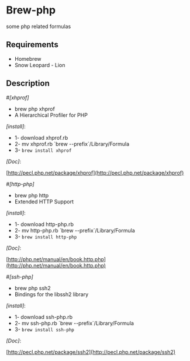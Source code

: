 # Brew-php
some php related formulas

## Requirements

* Homebrew
* Snow Leopard - Lion

## Description

#_[xhprof]_

* brew php xhprof
* A Hierarchical Profiler for PHP

_[install]_:

* 1- download xhprof.rb
* 2- mv xhprof.rb \`brew --prefix\`/Library/Formula
* 3- `brew install xhprof`

_[Doc]_:

[http://pecl.php.net/package/xhprof](http://pecl.php.net/package/xhprof)


#_[http-php]_

* brew php http
* Extended HTTP Support

_[install]_:

* 1- download http-php.rb
* 2- mv http-php.rb \`brew --prefix\`/Library/Formula
* 3- `brew install http-php`

_[Doc]_:

[http://php.net/manual/en/book.http.php](http://php.net/manual/en/book.http.php)


#_[ssh-php]_

* brew php ssh2
* Bindings for the libssh2 library

_[install]_:

* 1- download ssh-php.rb
* 2- mv ssh-php.rb \`brew --prefix\`/Library/Formula
* 3- `brew install ssh-php`

_[Doc]_:

[http://pecl.php.net/package/ssh2](http://pecl.php.net/package/ssh2)